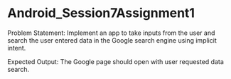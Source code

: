 # Android_Session7Assignment1

Problem Statement:
Implement an app to take inputs from the user and search the user entered data in the Google search engine using implicit intent.

 Expected Output:
The Google page should open with user requested data search.
